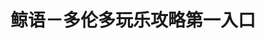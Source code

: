 ---
description: 多伦多新移民大全。
layout: post
results:
- primaryGenreName: News
  version: '1.1.5'
  formattedPrice: 免费
  genreIds:
  - '6009'
  - '6005'
  artworkUrl60: http://is5.mzstatic.com/image/thumb/Purple122/v4/ca/74/87/ca74879c-6abb-a981-fbd0-b02f8eaae93a/source/60x60bb.jpg
  minimumOsVersion: '8.0'
  appletvScreenshotUrls: &a []
  sellerName: Shunzhe Yu
  supportedDevices:
  - iPad2Wifi-iPad2Wifi
  - iPad23G-iPad23G
  - iPhone4S-iPhone4S
  - iPadThirdGen-iPadThirdGen
  - iPadThirdGen4G-iPadThirdGen4G
  - iPhone5-iPhone5
  - iPodTouchFifthGen-iPodTouchFifthGen
  - iPadFourthGen-iPadFourthGen
  - iPadFourthGen4G-iPadFourthGen4G
  - iPadMini-iPadMini
  - iPadMini4G-iPadMini4G
  - iPhone5c-iPhone5c
  - iPhone5s-iPhone5s
  - iPadAir-iPadAir
  - iPadAirCellular-iPadAirCellular
  - iPadMiniRetina-iPadMiniRetina
  - iPadMiniRetinaCellular-iPadMiniRetinaCellular
  - iPhone6-iPhone6
  - iPhone6Plus-iPhone6Plus
  - iPadAir2-iPadAir2
  - iPadAir2Cellular-iPadAir2Cellular
  - iPadMini3-iPadMini3
  - iPadMini3Cellular-iPadMini3Cellular
  - iPodTouchSixthGen-iPodTouchSixthGen
  - iPhone6s-iPhone6s
  - iPhone6sPlus-iPhone6sPlus
  - iPadMini4-iPadMini4
  - iPadMini4Cellular-iPadMini4Cellular
  - iPadPro-iPadPro
  - iPadProCellular-iPadProCellular
  - iPadPro97-iPadPro97
  - iPadPro97Cellular-iPadPro97Cellular
  - iPhoneSE-iPhoneSE
  - iPhone7-iPhone7
  - iPhone7Plus-iPhone7Plus
  - iPad611-iPad611
  - iPad612-iPad612
  genres:
  - 新闻
  - 社交
  currentVersionReleaseDate: '2017-03-27T16:50:10Z'
  trackName: 鲸语－多伦多玩乐攻略第一入口
  isVppDeviceBasedLicensingEnabled: true
  description: "鲸语，聚合超过200个加拿大多伦多本地生活服务消息源，同城娱乐，美食推荐，热门活动，省钱攻略第一时间精选推送，内容源涵盖微信公众号，微博，知乎，今日头条等最火社交新闻媒体。\n\n尝试改变传统资讯阅读的模式，结合你周围的人正在阅读的消息，实时浮动热门内容；利用文本数据分析，提供所有长文本以标签，极大提升诸如微博等资讯的阅读体验和效率；同时增加校园聊天机器人，充分连接实时有用的校园服务，为多伦多本地学习的留学生提供最便捷的帮助。\n\n【实时搜索】\n整合媒体平台沉淀下来的优质玩乐攻略内容，提供实时高效的搜索，用户收藏最多的最有用的内容，和最新鲜的咨询，在每个细颗粒的吃喝玩乐话题下，都能找到有用而及时的消息。一搜即达，鲸语要做多伦多生活服务领域的第一入口。\n\n【新闻聚合】\n结合文本分析算法过滤资讯杂音，智能识别分析长微博标签，只推荐大家都感兴趣的内容。你的每一次浏览都形成局部趋势反馈被鲸语学习，被将热门消息源更快的传播给其他人群。\n\n【活动推荐】
    \ \n聚合多伦多本地最全最新的活动发布和预告，可以直接导航至活动地点，或者选择一键添加至手机日历，未来活动临近时获得自动提醒。\n\n【校园媒体平台】\n收集所有多伦多大学学生社团媒体，不错过任何社团精心筹备的活动和项目。独家合作最具质量的写手，为多伦多留学生们带来最快捷和便捷的校园资讯和生活娱乐服务。\n
    \n【实时校园服务】 \n打造效率型聊天机器人，实时在线连接校园服务，涵盖图书馆开放时间、课程教室分布细节、建筑物位置等信息。为校园留学生提供最全最快的服务查询。\n
    \n＠联系鲸语 tech@whalesper.com\n官方合作 tech@whalesper.com\n任何反馈  tech@whalesper.com"
  price: 0
  trackId: 1196585674
  releaseDate: '2017-02-20T15:26:09Z'
  advisories:
  - 无限制网页访问
  screenshotUrls:
  - http://a2.mzstatic.com/us/r30/Purple111/v4/b0/cc/4b/b0cc4bac-3014-a786-1d5e-e997d8cfc92b/screen696x696.jpeg
  - http://a2.mzstatic.com/us/r30/Purple111/v4/d5/15/9b/d5159b96-95e0-6a9d-de59-32d82e7069b9/screen696x696.jpeg
  - http://a3.mzstatic.com/us/r30/Purple111/v4/c0/8b/22/c08b223e-f42e-b5b1-c613-defaef306285/screen696x696.jpeg
  - http://a5.mzstatic.com/us/r30/Purple122/v4/84/4f/81/844f81f8-f457-88f6-996f-f1ce32f10bad/screen696x696.jpeg
  - http://a3.mzstatic.com/us/r30/Purple111/v4/9a/cb/df/9acbdf8a-68dc-0c41-86af-987f9cb5cda4/screen696x696.jpeg
  artistViewUrl: https://itunes.apple.com/cn/developer/shunzhe-yu/id1196585673?uo=4
  primaryGenreId: 6009
  kind: software
  fileSizeBytes: '20476928'
  releaseNotes: '新增同城热门消息推送，随时随地了解周围正在发生的事情。


    改善搜索的范围和样式，提高使用效率。'
  trackContentRating: 17+
  bundleId: org.reactjs.native.example.whalesper
  trackCensoredName: 鲸语－多伦多玩乐攻略第一入口
  contentAdvisoryRating: 17+
  isGameCenterEnabled: false
  artistName: Shunzhe Yu
  languageCodesISO2A:
  - EN
  features: *a
  wrapperType: software
  artworkUrl512: http://is5.mzstatic.com/image/thumb/Purple122/v4/ca/74/87/ca74879c-6abb-a981-fbd0-b02f8eaae93a/source/512x512bb.jpg
  artworkUrl100: http://is5.mzstatic.com/image/thumb/Purple122/v4/ca/74/87/ca74879c-6abb-a981-fbd0-b02f8eaae93a/source/100x100bb.jpg
  trackViewUrl: https://geo.itunes.apple.com/cn/app/%E9%B2%B8%E8%AF%AD-%E5%A4%9A%E4%BC%A6%E5%A4%9A%E7%8E%A9%E4%B9%90%E6%94%BB%E7%95%A5%E7%AC%AC%E4%B8%80%E5%85%A5%E5%8F%A3/id1196585674?mt=8&uo=4
  artistId: 1196585673
  currency: CNY
  ipadScreenshotUrls: *a
category: 新闻
tags: tag1
resultCount: 1
title: 鲸语－多伦多玩乐攻略第一入口

---